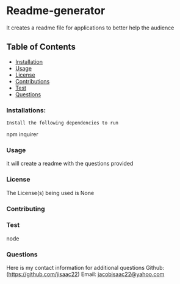 # Readme-generator
It creates a readme file for applications to better help the audience
    
## Table of Contents
* [Installation](#Installation)
* [Usage](#Usage)
* [License](#License)
* [Contributions](#Contributions)
* [Test](#Test)
* [Questions](#Questions)
    
### Installations:
    Install the following dependencies to run 
npm inquirer
    
### Usage 
it will create a readme with the questions provided
    
### License
The License(s) being used is 
None
    
### Contributing

    
### Test
node 
    
### Questions
Here is my contact information for additional questions
Github: (https://github.com/jisaac22)
Email: jacobisaac22@yahoo.com
  